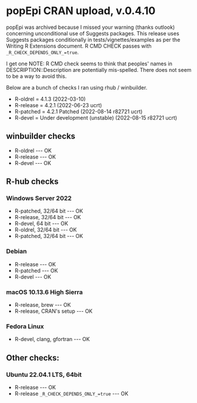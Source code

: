 
# popEpi CRAN upload, v.0.4.10

popEpi was archived because I missed your warning (thanks outlook) concerning 
unconditional use of Suggests packages. This release uses Suggests packages
conditionally in tests/vignettes/examples as per the Writing R Extensions
document. R CMD CHECK passes with `_R_CHECK_DEPENDS_ONLY_=true`.

I get one NOTE: R CMD check
seems to think that peoples' names in DESCRIPTION::Description are potentially 
mis-spelled. There does not seem to be a way to avoid this.

Below are a bunch of checks I ran using rhub / winbuilder.

* R-oldrel = 4.1.3 (2022-03-10)
* R-release = 4.2.1 (2022-06-23 ucrt)
* R-patched = 4.2.1 Patched (2022-08-14 r82721 ucrt)
* R-devel = Under development (unstable) (2022-08-15 r82721 ucrt)

## winbuilder checks

* R-oldrel --- OK
* R-release --- OK
* R-devel --- OK

## R-hub checks

### Windows Server 2022

* R-patched, 32/64 bit --- OK
* R-release, 32/64 bit --- OK
* R-devel, 64 bit --- OK
* R-oldrel, 32/64 bit --- OK
* R-patched, 32/64 bit --- OK

### Debian

* R-release --- OK
* R-patched --- OK
* R-devel --- OK

### macOS 10.13.6 High Sierra

* R-release, brew --- OK
* R-release, CRAN's setup --- OK

### Fedora Linux

* R-devel, clang, gfortran --- OK

## Other checks:

### Ubuntu 22.04.1 LTS, 64bit

* R-release --- OK
* R-release `_R_CHECK_DEPENDS_ONLY_=true` --- OK

